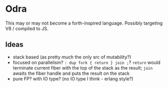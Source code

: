 # Odra

This may or may not become a forth-inspired language. Possibly targeting V8 / compiled to JS.

## Ideas
- stack based (as pretty much the only src of mutability?)
- focused on parallelism? `: dup fork { return } join ;`? 
  `return` would terminate current fiber with the top of the stack as the result;
  `join` awaits the fiber handle and puts the result on the stack
- pure FP? with IO type? (no IO type I think - erlang style?)